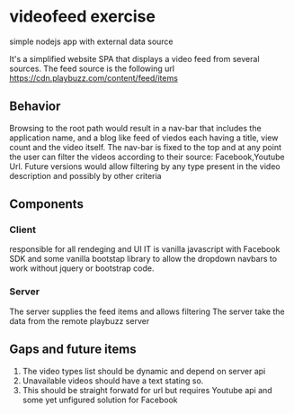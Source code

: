 # videofeed exercise
simple nodejs app with external data source

It's a simplified website SPA that displays a video feed from several sources.
The feed source is the following url https://cdn.playbuzz.com/content/feed/items

## Behavior
Browsing to the root path would result in a nav-bar that includes the application name, and a blog like feed of viedos each having a title, view count and the video itself.
The nav-bar is fixed to the top and at any point the user can filter the videos according to their source: Facebook,Youtube Url.
Future versions would allow filtering by any type present in the video description and possibly by other criteria

## Components
### Client
responsible for all rendeging and UI
IT is vanilla javascript with Facebook SDK and some vanilla bootstap library to allow the dropdown navbars to work without jquery or bootstrap code.

### Server
The server supplies the feed items and allows filtering
The server take the data from the remote playbuzz server

## Gaps and future items
1. The video types list should be dynamic and depend on server api
2. Unavailable videos should have a text stating so.
3. This should be straight forwatd for url but requires Youtube api and some yet unfigured solution for Facebook
